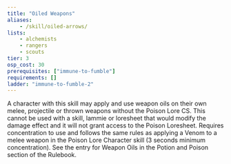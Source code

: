 ```yaml
---
title: "Oiled Weapons"
aliases:
    - /skill/oiled-arrows/
lists:
    - alchemists
    - rangers
    - scouts
tier: 3
osp_cost: 30
prerequisites: ["immune-to-fumble"]
requirements: []
ladder: "immune-to-fumble-2"
---
```

A character with this skill may apply and use weapon oils on their own melee, projectile or thrown weapons without the Poison Lore CS. This cannot be used with a skill, lammie or loresheet that would modify the damage effect and it will not grant access to the Poison Loresheet. Requires concentration to use and follows the same rules as applying a Venom to a melee weapon in the Poison Lore Character skill (3 seconds minimum concentration). See the entry for Weapon Oils in the Potion and Poison section of the Rulebook.
